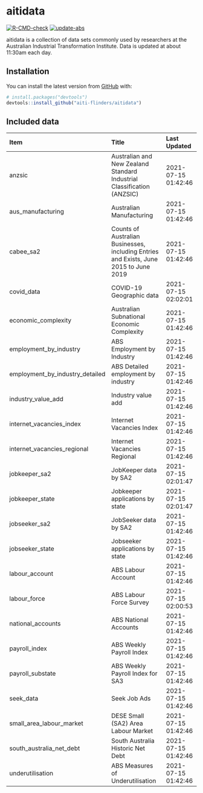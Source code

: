 
<!-- README.md is generated from README.Rmd. Please edit that file -->

# aitidata

<!-- badges: start -->

[![R-CMD-check](https://github.com/aiti-flinders/aitidata/actions/workflows/R-CMD-check.yaml/badge.svg)](https://github.com/aiti-flinders/aitidata/actions/workflows/R-CMD-check.yaml)
[![update-abs](https://github.com/aiti-flinders/aitidata/workflows/update-abs/badge.svg)](https://github.com/aiti-flinders/aitidata/actions)
<!-- badges: end -->

aitidata is a collection of data sets commonly used by researchers at
the Australian Industrial Transformation Institute. Data is updated at
about 11:30am each day.

## Installation

You can install the latest version from [GitHub](https://github.com/)
with:

``` r
# install.packages("devtools")
devtools::install_github("aiti-flinders/aitidata")
```

## Included data

| Item                               | Title                                                                                 | Last Updated        |
| :--------------------------------- | :------------------------------------------------------------------------------------ | :------------------ |
| anzsic                             | Australian and New Zealand Standard Industrial Classification (ANZSIC)                | 2021-07-15 01:42:46 |
| aus\_manufacturing                 | Australian Manufacturing                                                              | 2021-07-15 01:42:46 |
| cabee\_sa2                         | Counts of Australian Businesses, including Entries and Exists, June 2015 to June 2019 | 2021-07-15 01:42:46 |
| covid\_data                        | COVID-19 Geographic data                                                              | 2021-07-15 02:02:01 |
| economic\_complexity               | Australian Subnational Economic Complexity                                            | 2021-07-15 01:42:46 |
| employment\_by\_industry           | ABS Employment by Industry                                                            | 2021-07-15 01:42:46 |
| employment\_by\_industry\_detailed | ABS Detailed employment by industry                                                   | 2021-07-15 01:42:46 |
| industry\_value\_add               | Industry value add                                                                    | 2021-07-15 01:42:46 |
| internet\_vacancies\_index         | Internet Vacancies Index                                                              | 2021-07-15 01:42:46 |
| internet\_vacancies\_regional      | Internet Vacancies Regional                                                           | 2021-07-15 01:42:46 |
| jobkeeper\_sa2                     | JobKeeper data by SA2                                                                 | 2021-07-15 02:01:47 |
| jobkeeper\_state                   | Jobkeeper applications by state                                                       | 2021-07-15 02:01:47 |
| jobseeker\_sa2                     | JobSeeker data by SA2                                                                 | 2021-07-15 01:42:46 |
| jobseeker\_state                   | Jobseeker applications by state                                                       | 2021-07-15 01:42:46 |
| labour\_account                    | ABS Labour Account                                                                    | 2021-07-15 01:42:46 |
| labour\_force                      | ABS Labour Force Survey                                                               | 2021-07-15 02:00:53 |
| national\_accounts                 | ABS National Accounts                                                                 | 2021-07-15 01:42:46 |
| payroll\_index                     | ABS Weekly Payroll Index                                                              | 2021-07-15 01:42:46 |
| payroll\_substate                  | ABS Weekly Payroll Index for SA3                                                      | 2021-07-15 01:42:46 |
| seek\_data                         | Seek Job Ads                                                                          | 2021-07-15 01:42:46 |
| small\_area\_labour\_market        | DESE Small (SA2) Area Labour Market                                                   | 2021-07-15 01:42:46 |
| south\_australia\_net\_debt        | South Australia Historic Net Debt                                                     | 2021-07-15 01:42:46 |
| underutilisation                   | ABS Measures of Underutilisation                                                      | 2021-07-15 01:42:46 |
